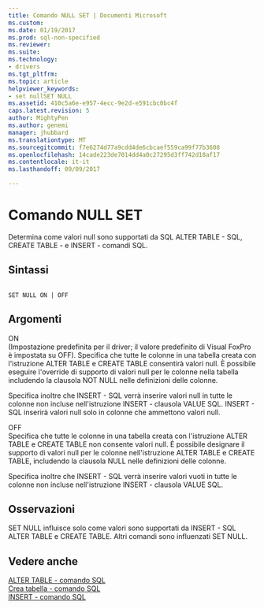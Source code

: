 ```yaml
---
title: Comando NULL SET | Documenti Microsoft
ms.custom: 
ms.date: 01/19/2017
ms.prod: sql-non-specified
ms.reviewer: 
ms.suite: 
ms.technology:
- drivers
ms.tgt_pltfrm: 
ms.topic: article
helpviewer_keywords:
- set nullSET NULL
ms.assetid: 410c5a6e-e957-4ecc-9e2d-e591cbc0bc4f
caps.latest.revision: 5
author: MightyPen
ms.author: genemi
manager: jhubbard
ms.translationtype: MT
ms.sourcegitcommit: f7e6274d77a9cdd4de6cbcaef559ca99f77b3608
ms.openlocfilehash: 14cade223de7014dd4a0c27295d3ff742d18af17
ms.contentlocale: it-it
ms.lasthandoff: 09/09/2017

---
```

# <a name="set-null-command"></a>Comando NULL SET
Determina come valori null sono supportati da SQL ALTER TABLE - SQL, CREATE TABLE - e INSERT - comandi SQL.  
  
## <a name="syntax"></a>Sintassi  
  
```  
  
SET NULL ON | OFF  
```  
  
## <a name="arguments"></a>Argomenti  
 ON  
 (Impostazione predefinita per il driver; il valore predefinito di Visual FoxPro è impostata su OFF). Specifica che tutte le colonne in una tabella creata con l'istruzione ALTER TABLE e CREATE TABLE consentirà valori null. È possibile eseguire l'override di supporto di valori null per le colonne nella tabella includendo la clausola NOT NULL nelle definizioni delle colonne.  
  
 Specifica inoltre che INSERT - SQL verrà inserire valori null in tutte le colonne non incluse nell'istruzione INSERT - clausola VALUE SQL. INSERT - SQL inserirà valori null solo in colonne che ammettono valori null.  
  
 OFF  
 Specifica che tutte le colonne in una tabella creata con l'istruzione ALTER TABLE e CREATE TABLE non consente valori null. È possibile designare il supporto di valori null per le colonne nell'istruzione ALTER TABLE e CREATE TABLE, includendo la clausola NULL nelle definizioni delle colonne.  
  
 Specifica inoltre che INSERT - SQL verrà inserire valori vuoti in tutte le colonne non incluse nell'istruzione INSERT - clausola VALUE SQL.  
  
## <a name="remarks"></a>Osservazioni  
 SET NULL influisce solo come valori sono supportati da INSERT - SQL ALTER TABLE e CREATE TABLE. Altri comandi sono influenzati SET NULL.  
  
## <a name="see-also"></a>Vedere anche  
 [ALTER TABLE - comando SQL](../../odbc/microsoft/alter-table-sql-command.md)   
 [Crea tabella - comando SQL](../../odbc/microsoft/create-table-sql-command.md)   
 [INSERT - comando SQL](../../odbc/microsoft/insert-sql-command.md)
